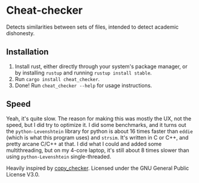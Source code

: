 # Cheat-checker
Detects similarities between sets of files, intended to detect academic dishonesty.
## Installation
1. Install rust, either directly through your system's package manager, or by installing `rustup` and running `rustup install stable`.
2. Run `cargo install cheat_checker`.
3. Done! Run `cheat_checker --help` for usage instructions.
## Speed
Yeah, it's quite slow. The reason for making this was mostly the UX, not the speed, but I did try to optimize it. I did some benchmarks, and it turns out the `python-Levenshtein` library for python is about 16 times faster than `eddie` (which is what this program uses) and `strsim`. It's written in C or C++, and pretty arcane C/C++ at that. I did what I could and added some multithreading, but on my 4-core laptop, it's still about 8 times slower than using `python-Levenshtein` single-threaded. 

Heavily inspired by [copy_checker](https://gitlab.com/classroomcode/copy_checker).
Licensed under the GNU General Public License V3.0.
